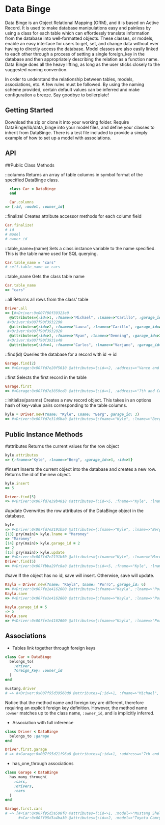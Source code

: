 # Data Binge

Data Binge is an Object Relational Mapping (ORM), and it is based on Active Record.  It is used to make database manipulations easy and painless by using a class for each table which can effortlessly translate information from the database into well-formatted objects.  These classes, or models, enable an easy interface for users to get, set, and change data without ever having to directly access the database.  Model classes are also easily linked to each other through a process of setting a single foreign_key in the database and then appropriately describing the relation as a function name.  Data Binge does all the heavy lifting, as long as the user sticks closely to the suggested naming convention.

In order to understand the relationship between tables, models, associations, etc.  A few rules must be followed.  By using the naming scheme provided, certain default values can be inferred and make configuration a breeze.  Say goodbye to boilerplate!

## Getting Started

Download the zip or clone it into your working folder.  Require DataBinge/lib/data_binge into your model files, and define your classes to inherit from DataBinge.  There is a test file included to provide a simply example of how to set up a model with associations.

## API

##Public Class Methods

::columns
Returns an array of table columns in symbol format of the specified DataBinge class.

```ruby
  class Car < DataBinge
  end

  Car.columns
=> [:id, :model, :owner_id]
```

::finalize!
Creates attribute accessor methods for each column field
```ruby
Car.finalize!
# id
# model
# owner_id
```

::table_name=(name)
Sets a class instance variable to the name specified.  This is the table name used for SQL querying.
```ruby
Car.table_name = "cars"
# self.table_name => cars
```

::table_name
Gets the class table name
```ruby
Car.table_name
=> "cars"
```

::all
Returns all rows from the class' table
```ruby
Driver.all
=> [#<Driver:0x007f90f39323e0
  @attributes={:id=>1, :fname=>"Michael", :lname=>"Carillo", :garage_id=>1}>,
 #<Driver:0x007f90f3932200
  @attributes={:id=>2, :fname=>"Laura", :lname=>"Carillo", :garage_id=>1}>,
 #<Driver:0x007f90f3932020
  @attributes={:id=>3, :fname=>"Ryan", :lname=>"Denning", :garage_id=>2}>,
 #<Driver:0x007f90f3931e40
  @attributes={:id=>4, :fname=>"Carlos", :lname=>"Varjano", :garage_id=>nil}>]
```

::find(id)
Queries the database for a record with id => id
```ruby
Garage.find(2)
=> #<Garage:0x007fd7e20f5610 @attributes={:id=>2, :address=>"Vance and McGilbert"}>
```

::first
Selects the first record in the table
```ruby
Garage.first
=> #<Garage:0x007fd7e3850cd8 @attributes={:id=>1, :address=>"7th and Columbia"}>
```

::initialize(params)
Creates a new record object.  This takes in an options hash of key-value pairs corresponding to the table columns.
```ruby
kyle = Driver.new(fname: "Kyle", lname: "Berg", garage_id: 3)
=> #<Driver:0x007fd7e31d6ba0 @attributes={:fname=>"Kyle", :lname=>"Berg", :garage_id=>3}>
```

## Public Instance Methods

\#attributes
Returns the current values for the row object
```ruby
kyle.attributes
=> {:fname=>"Kyle", :lname=>"Berg", :garage_id=>3, :id=>5}
```

\#insert
Inserts the current object into the database and creates a new row.  Returns the id of the new object.
```ruby
kyle.insert
=> 5

Driver.find(5)
=> #<Driver:0x007fd7e39b4818 @attributes={:id=>5, :fname=>"Kyle", :lname=>"Berg", :garage_id=>3}>
```

\#update
Overwrites the row attributes of the DataBinge object in the database.
```ruby
kyle
=> #<Driver:0x007fd7e2191b50 @attributes={:fname=>"Kyle", :lname=>"Berg", :garage_id=>3, :id=>5}>
[13] pry(main)> kyle.lname = "Maroney"
=> "Maroney"
[14] pry(main)> kyle.garage_id = 2
=> 2
[15] pry(main)> kyle.update
=> #<Driver:0x007fd7e2191b50 @attributes={:fname=>"Kyle", :lname=>"Maroney", :garage_id=>2, :id=>5}>
Driver.find(5)
=> #<Driver:0x007fbba29fc8a0 @attributes={:id=>5, :fname=>"Kyle", :lname=>"Maroney", :garage_id=>2}>
```

\#save
If the object has no id, save will insert.  Otherwise, save will update.
```ruby
Kayla = Driver.new(fname: "Kayla", lname: "Porro", garage_id: 6)
=> #<Driver:0x007fe1e4162600 @attributes={:fname=>"Kayla", :lname=>"Porro", :garage_id=>6}>
Kayla.save
=> #<Driver:0x007fe1e4162600 @attributes={:fname=>"Kayla", :lname=>"Porro", :garage_id=>6, :id=>5}>

Kayla.garage_id = 5
=> 5
Kayla.save
=> #<Driver:0x007fe1e4162600 @attributes={:fname=>"Kayla", :lname=>"Porro", :garage_id=>5, :id=>5}>
```


## Associations

- Tables link together through foreign keys
```ruby
class Car < DataBinge
  belongs_to(
    :driver,
    foreign_key: :owner_id
  )
end

mustang.driver
# => #<Driver:0x007f95d39560d0 @attributes={:id=>1, :fname=>"Michael", :lname=>"Carillo", :garage_id=>1}>
```
Notice that the method name and foreign key are different, therefore requiring an explicit foreign key definition. However, the method name `:owner` matches up to the class name, `:owner_id`, and is implicitly inferred.


- Association with full inference
```ruby
class Driver < DataBinge
  belongs_to :garage
end

Driver.first.garage
# => #<Garage:0x007f95d21f96a8 @attributes={:id=>1, :address=>"7th and Columbia"}>
```

- has_one_through associations
```ruby
class Garage < DataBinge
  has_many_through(
    :cars,
    :drivers,
    :cars
  )
end

Garage.first.cars
# => [#<Car:0x007f95d3a508f0 @attributes={:id=>1, :model=>"Mustang Shelby", :owner_id=>1}>,
      #<Car:0x007f95d3a4ba30 @attributes={:id=>2, :model=>"Toyota Camry", :owner_id=>2}>]
```
